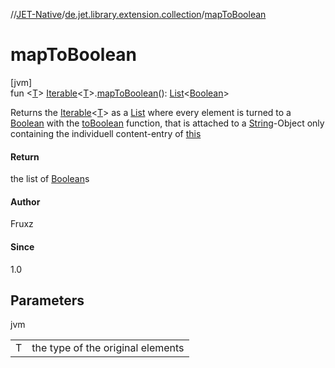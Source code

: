 //[JET-Native](../../index.md)/[de.jet.library.extension.collection](index.md)/[mapToBoolean](map-to-boolean.md)

# mapToBoolean

[jvm]\
fun &lt;[T](map-to-boolean.md)&gt; [Iterable](https://kotlinlang.org/api/latest/jvm/stdlib/kotlin.collections/-iterable/index.html)&lt;[T](map-to-boolean.md)&gt;.[mapToBoolean](map-to-boolean.md)(): [List](https://kotlinlang.org/api/latest/jvm/stdlib/kotlin.collections/-list/index.html)&lt;[Boolean](https://kotlinlang.org/api/latest/jvm/stdlib/kotlin/-boolean/index.html)&gt;

Returns the [Iterable](https://kotlinlang.org/api/latest/jvm/stdlib/kotlin.collections/-iterable/index.html)<[T](map-to-boolean.md)> as a [List](https://kotlinlang.org/api/latest/jvm/stdlib/kotlin.collections/-list/index.html) where every element is turned to a [Boolean](https://kotlinlang.org/api/latest/jvm/stdlib/kotlin/-boolean/index.html) with the [toBoolean](https://kotlinlang.org/api/latest/jvm/stdlib/kotlin.text/index.html) function, that is attached to a [String](https://kotlinlang.org/api/latest/jvm/stdlib/kotlin/-string/index.html)-Object only containing the individuell content-entry of [this](../../../JET-Native/de.jet.library.extension.collection/index.md)

#### Return

the list of [Boolean](https://kotlinlang.org/api/latest/jvm/stdlib/kotlin/-boolean/index.html)s

#### Author

Fruxz

#### Since

1.0

## Parameters

jvm

| | |
|---|---|
| T | the type of the original elements |
